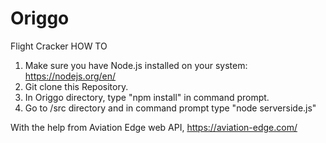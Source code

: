 # Origgo
Flight Cracker
HOW TO
1. Make sure you have Node.js installed on your system: https://nodejs.org/en/
2. Git clone this Repository.
3. In Origgo directory, type "npm install" in command prompt.
4. Go to /src directory and in command prompt type "node serverside.js"


With the help from Aviation Edge web API, https://aviation-edge.com/ 
